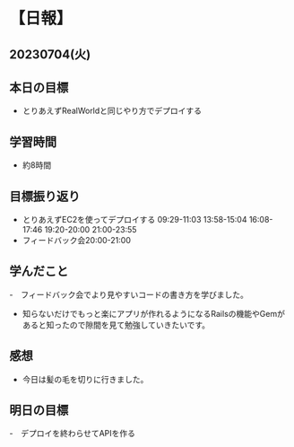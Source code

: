 # 【日報】
## 20230704(火)
## 本日の目標
- とりあえずRealWorldと同じやり方でデプロイする

## 学習時間
- 約8時間

## 目標振り返り
- とりあえずEC2を使ってデプロイする 09:29-11:03 13:58-15:04 16:08-17:46 19:20-20:00 21:00-23:55
- フィードバック会20:00-21:00

## 学んだこと
-　フィードバック会でより見やすいコードの書き方を学びました。
- 知らないだけでもっと楽にアプリが作れるようになるRailsの機能やGemがあると知ったので隙間を見て勉強していきたいです。

## 感想
- 今日は髪の毛を切りに行きました。

## 明日の目標
-　デプロイを終わらせてAPIを作る


